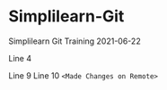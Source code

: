 # Simplilearn-Git
Simplilearn Git Training 2021-06-22

Line 4 <Made Changes on Local>




Line 9
Line 10 `<Made Changes on Remote>`
